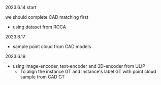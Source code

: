 2023.6.14 start

we should complete CAD matching first

- using dataset from ROCA 

2023.6.17

- sample point cloud from CAD models

2023.6.19 

- using image-encoder, text-encoder and 3D-encoder from ULIP
  - To align the instance GT and instance's label GT with point cloud sample from CAD GT










